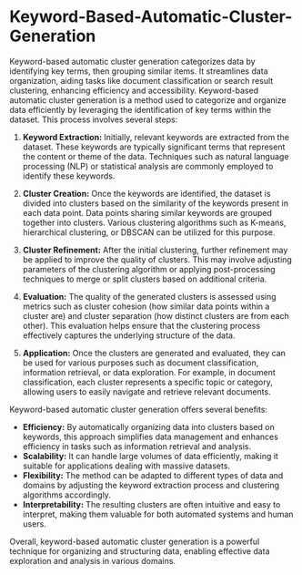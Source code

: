 # Keyword-Based-Automatic-Cluster-Generation
Keyword-based automatic cluster generation categorizes data by identifying key terms, then grouping similar items. It streamlines data organization, aiding tasks like document classification or search result clustering, enhancing efficiency and accessibility.
Keyword-based automatic cluster generation is a method used to categorize and organize data efficiently by leveraging the identification of key terms within the dataset. This process involves several steps:

1. **Keyword Extraction:** Initially, relevant keywords are extracted from the dataset. These keywords are typically significant terms that represent the content or theme of the data. Techniques such as natural language processing (NLP) or statistical analysis are commonly employed to identify these keywords.

2. **Cluster Creation:** Once the keywords are identified, the dataset is divided into clusters based on the similarity of the keywords present in each data point. Data points sharing similar keywords are grouped together into clusters. Various clustering algorithms such as K-means, hierarchical clustering, or DBSCAN can be utilized for this purpose.

3. **Cluster Refinement:** After the initial clustering, further refinement may be applied to improve the quality of clusters. This may involve adjusting parameters of the clustering algorithm or applying post-processing techniques to merge or split clusters based on additional criteria.

4. **Evaluation:** The quality of the generated clusters is assessed using metrics such as cluster cohesion (how similar data points within a cluster are) and cluster separation (how distinct clusters are from each other). This evaluation helps ensure that the clustering process effectively captures the underlying structure of the data.

5. **Application:** Once the clusters are generated and evaluated, they can be used for various purposes such as document classification, information retrieval, or data exploration. For example, in document classification, each cluster represents a specific topic or category, allowing users to easily navigate and retrieve relevant documents.

Keyword-based automatic cluster generation offers several benefits:

- **Efficiency:** By automatically organizing data into clusters based on keywords, this approach simplifies data management and enhances efficiency in tasks such as information retrieval and analysis.
- **Scalability:** It can handle large volumes of data efficiently, making it suitable for applications dealing with massive datasets.
- **Flexibility:** The method can be adapted to different types of data and domains by adjusting the keyword extraction process and clustering algorithms accordingly.
- **Interpretability:** The resulting clusters are often intuitive and easy to interpret, making them valuable for both automated systems and human users.

Overall, keyword-based automatic cluster generation is a powerful technique for organizing and structuring data, enabling effective data exploration and analysis in various domains.
